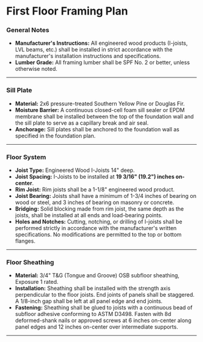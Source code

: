 # First Floor Framing Plan

### **General Notes**

*   **Manufacturer's Instructions:** All engineered wood products (I-joists, LVL beams, etc.) shall be installed in strict accordance with the manufacturer's installation instructions and specifications.
*   **Lumber Grade:** All framing lumber shall be SPF No. 2 or better, unless otherwise noted.

---

### **Sill Plate**

*   **Material:** 2x6 pressure-treated Southern Yellow Pine or Douglas Fir.
*   **Moisture Barrier:** A continuous closed-cell foam sill sealer or EPDM membrane shall be installed between the top of the foundation wall and the sill plate to serve as a capillary break and air seal.
*   **Anchorage:** Sill plates shall be anchored to the foundation wall as specified in the foundation plan.

---

### **Floor System**

*   **Joist Type:** Engineered Wood I-Joists 14" deep.
*   **Joist Spacing:** I-Joists to be installed at **19 3/16" (19.2") inches on-center**.
*   **Rim Joist:** Rim joists shall be a 1-1/8" engineered wood product.
*   **Joist Bearing:** Joists shall have a minimum of 1-3/4 inches of bearing on wood or steel, and 3 inches of bearing on masonry or concrete.
*   **Bridging:** Solid blocking made from rim joist, the same depth as the joists, shall be installed at all ends and load-bearing points.
*   **Holes and Notches:** Cutting, notching, or drilling of I-joists shall be performed strictly in accordance with the manufacturer's written specifications. No modifications are permitted to the top or bottom flanges.

---

### **Floor Sheathing**

*   **Material:** 3/4" T&G (Tongue and Groove) OSB subfloor sheathing, Exposure 1 rated.
*   **Installation:** Sheathing shall be installed with the strength axis perpendicular to the floor joists. End joints of panels shall be staggered. A 1/8-inch gap shall be left at all panel edge and end joints.
*   **Fastening:** Sheathing shall be glued to joists with a continuous bead of subfloor adhesive conforming to ASTM D3498. Fasten with 8d deformed-shank nails or approved screws at 6 inches on-center along panel edges and 12 inches on-center over intermediate supports.

---
